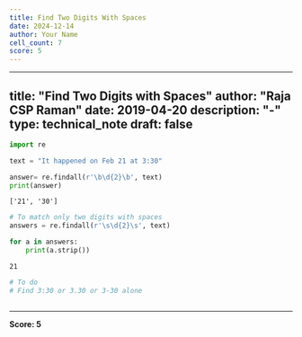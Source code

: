 ```yaml
---
title: Find Two Digits With Spaces
date: 2024-12-14
author: Your Name
cell_count: 7
score: 5
---
```


---
title: "Find Two Digits with Spaces"
author: "Raja CSP Raman"
date: 2019-04-20
description: "-"
type: technical_note
draft: false
---

```python
import re
```


```python
text = "It happened on Feb 21 at 3:30"

answer= re.findall(r'\b\d{2}\b', text)
print(answer)
```

    ['21', '30']



```python
# To match only two digits with spaces
answers = re.findall(r'\s\d{2}\s', text)
```


```python
for a in answers:
    print(a.strip())
```

    21



```python
# To do
# Find 3:30 or 3.30 or 3-30 alone
```


```python

```


---
**Score: 5**